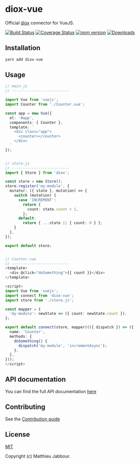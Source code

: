 # diox-vue

Official [diox](https://github.com/matthieujabbour/diox) connector for VueJS.

[![Build Status](https://travis-ci.org/matthieujabbour/diox-vue.svg?branch=master)](https://travis-ci.org/matthieujabbour/diox-vue)
[![Coverage Status](https://coveralls.io/repos/github/matthieujabbour/diox-vue/badge.svg)](https://coveralls.io/github/matthieujabbour/diox-vue)
[![npm version](https://badge.fury.io/js/diox-vue.svg)](https://badge.fury.io/js/diox-vue)
[![Downloads](https://img.shields.io/npm/dm/diox-vue.svg)](https://www.npmjs.com/package/diox-vue)


## Installation

```bash
yarn add diox-vue
```


## Usage

```typescript
// main.js
// --------------------------

import Vue from 'vuejs';
import Counter from './Counter.vue';

const app = new Vue({
  el: '#app',
  components: { Counter },
  template: `
    <div class="app">
      <counter></counter>
    </div>
  `
});


// store.js
// --------------------------
import { Store } from 'diox';

const store = new Store();
store.register('my-module', {
  mutator: ({ state }, mutation) => {
    switch (mutation) {
      case 'INCREMENT':
        return {
          count: state.count + 1,
        };
      default:
        return { ...state || { count: 0 } };
    }
  },
});

export default store;


// Counter.vue
// --------------------------
<template>
  <div @click="doSomething">{{ count }}</div>
</template>

<script>
import Vue from 'vuejs';
import connect from 'diox-vue';
import store from './store.js';

const mapper = {
  'my-module': newState => ({ count: newState.count }),
};

export default connect(store, mapper)(({ dispatch }) => ({
  name: 'Counter',
  methods: {
    doSomething() {
      dispatch('my-module', 'incrementAsync');
    },
  },
}));
</script>
```


## API documentation

You can find the full API documentation [here](https://matthieujabbour.github.io/diox-vue)


## Contributing

See the [Contribution guide](https://github.com/matthieujabbour/diox-vue/blob/master/CONTRIBUTING.md)


## License

[MIT](https://github.com/matthieujabbour/diox-vue/blob/master/LICENSE)

Copyright (c) Matthieu Jabbour.
